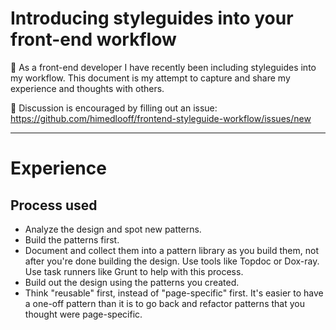 # Introducing styleguides into your front-end workflow

:thought_balloon:
As a front-end developer I have recently been including styleguides into my workflow.
This document is my attempt to capture and share my experience and thoughts with others.

:speech_balloon:
Discussion is encouraged by filling out an issue:
<https://github.com/himedlooff/frontend-styleguide-workflow/issues/new>

---

# Experience

## Process used

- Analyze the design and spot new patterns.
- Build the patterns first.
- Document and collect them into a pattern library as you build them, not after you're done building the design. Use tools like Topdoc or Dox-ray. Use task runners like Grunt to help with this process.
- Build out the design using the patterns you created.
- Think "reusable" first, instead of "page-specific" first. It's easier to have a one-off pattern than it is to go back and refactor patterns that you thought were page-specific.
